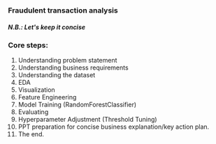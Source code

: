 ### Fraudulent transaction analysis
##### N.B.: Let's keep it concise
### Core steps: 
1. Understanding problem statement
2. Understanding business requirements
3. Understanding the dataset
4. EDA
5. Visualization
6. Feature Engineering
7. Model Training (RandomForestClassifier)
8. Evaluating
9. Hyperparameter Adjustment (Threshold Tuning)
10. PPT preparation for concise business explanation/key action plan.
11. The end.
